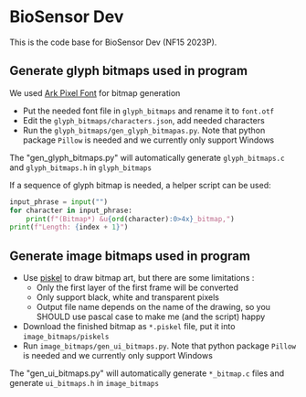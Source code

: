 # BioSensor Dev

This is the code base for BioSensor Dev (NF15 2023P).

## Generate glyph bitmaps used in program

We used [Ark Pixel Font](https://github.com/TakWolf/ark-pixel-font) for bitmap generation

- Put the needed font file in `glyph_bitmaps` and rename it to `font.otf`
- Edit the `glyph_bitmaps/characters.json`, add needed characters
- Run the `glyph_bitmaps/gen_glyph_bitmapas.py`. Note that python package `Pillow` is needed and we currently only support Windows

The "gen_glyph_bitmaps.py" will automatically generate `glyph_bitmaps.c` and `glyph_bitmaps.h` in `glyph_bitmaps`

If a sequence of glyph bitmap is needed, a helper script can be used:

```python
input_phrase = input("")
for character in input_phrase:
    print(f"(Bitmap*) &u{ord(character):0>4x}_bitmap,")
print(f"Length: {index + 1}")
```

## Generate image bitmaps used in program

- Use [piskel](https://www.piskelapp.com/) to draw bitmap art, but there are some limitations :
  - Only the first layer of the first frame will be converted
  - Only support black, white and transparent pixels
  - Output file name depends on the name of the drawing, so you SHOULD use pascal case to make me (and the script) happy
- Download the finished bitmap as `*.piskel` file, put it into `image_bitmaps/piskels`
- Run `image_bitmaps/gen_ui_bitmaps.py`. Note that python package `Pillow` is needed and we currently only support Windows

The "gen_ui_bitmaps.py" will automatically generate `*_bitmap.c` files and generate `ui_bitmaps.h` in `image_bitmaps`

